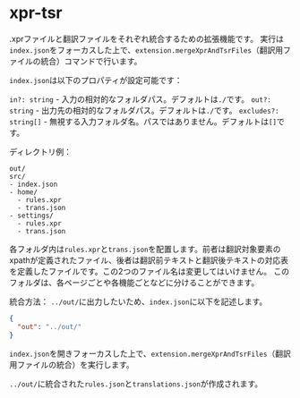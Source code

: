 # xpr-tsr

.xprファイルと翻訳ファイルをそれぞれ統合するための拡張機能です。
実行は`index.json`をフォーカスした上で、`extension.mergeXprAndTsrFiles`（翻訳用ファイルの統合）コマンドで行います。

`index.json`は以下のプロパティが設定可能です：

`in?: string`  - 入力の相対的なフォルダパス。デフォルトは`./`です。
`out?: string` - 出力先の相対的なフォルダパス。デフォルトは`./`です。
`excludes?: string[]` - 無視する入力フォルダ名。パスではありません。デフォルトは`[]`です。

ディレクトリ例：
```
out/
src/
- index.json
- home/
  - rules.xpr
  - trans.json
- settings/
  - rules.xpr
  - trans.json
```

各フォルダ内は`rules.xpr`と`trans.json`を配置します。前者は翻訳対象要素のxpathが定義されたファイル、後者は翻訳前テキストと翻訳後テキストの対応表を定義したファイルです。この2つのファイル名は変更してはいけません。
このフォルダは、各ページごとや各機能ごとなどに分けることができます。

統合方法：
`../out/`に出力したいため、`index.json`に以下を記述します。
```json
{
  "out": "../out/"
}
```

`index.json`を開きフォーカスした上で、`extension.mergeXprAndTsrFiles`（翻訳用ファイルの統合）を実行します。

`../out/`に統合された`rules.json`と`translations.json`が作成されます。